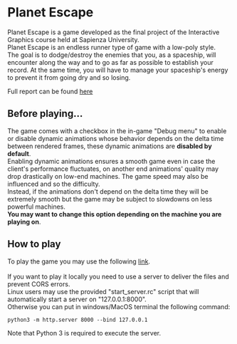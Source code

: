 
# Planet Escape
Planet Escape is a game developed as the final project of the Interactive Graphics course held at Sapienza University.<br/>
Planet Escape is an endless runner type of game with a low-poly style.<br/>
The goal is to dodge/destroy the enemies that you, as a spaceship, will encounter along the way and to go as far as possible to establish your record. At the same time, you will have to manage your spaceship's energy to prevent it from going dry and so losing.

Full report can be found [here](doc/report.pdf)

## Before playing...
The game comes with a checkbox in the in-game "Debug menu" to enable or disable dynamic animations whose behavior depends on the delta time between rendered frames, these dynamic animations are **disabled by default**.<br/>
Enabling dynamic animations ensures a smooth game even in case the client's performance fluctuates, on another end animations' quality may drop drastically on low-end machines. The game speed may also be influenced and so the difficulty.<br/>
Instead, if the animations don't depend on the delta time they will be extremely smooth but the game may be subject to slowdowns on less powerful machines.<br/>
**You may want to change this option depending on the machine you are playing on**.

## How to play
To play the game you may use the following [link](https://sapienzainteractivegraphicscourse.github.io/finalproject-planet_escape/).<br/><br/>
If you want to play it locally you need to use a server to deliver the files and prevent CORS errors.<br/>
Linux users may use the provided "start_server.rc" script that will automatically start a server on "127.0.0.1:8000".<br/>
Otherwise you can put in windows/MacOS terminal the following command:

    python3 -m http.server 8000 --bind 127.0.0.1
Note that Python 3 is required to execute the server.
